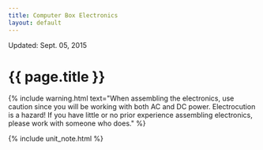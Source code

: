 ```yaml
---
title: Computer Box Electronics
layout: default
---
```


<div class="pull-right">Updated: Sept. 05, 2015</div>

# {{ page.title }}

{% include warning.html text="When assembling the electronics, use caution since you will be working with both AC and DC power.  Electrocution is a hazard!  If you have little or no prior experience assembling electronics, please work with someone who does." %}

{% include unit_note.html %}
